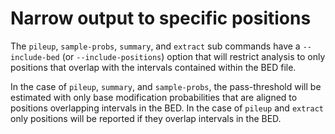 # Narrow output to specific positions

The `pileup`, `sample-probs`, `summary`, and `extract` sub commands have a `--include-bed` (or `--include-positions`) option that will restrict analysis to only positions that overlap with the intervals contained within the BED file. 

In the case of `pileup`, `summary`, and `sample-probs`, the pass-threshold will be estimated with only base modification probabilities that are aligned to positions overlapping intervals in the BED. In the case of `pileup` and `extract` only positions will be reported if they overlap intervals in the BED.
